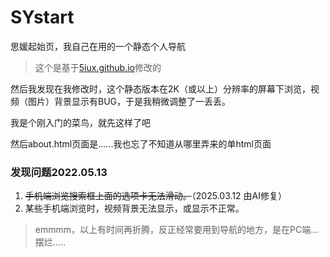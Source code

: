 # SYstart

思媛起始页，我自己在用的一个静态个人导航

> 这个是基于[5iux.github.io](https://github.com/5iux/5iux.github.io)修改的

然后我发现在我修改时，这个静态版本在2K（或以上）分辨率的屏幕下浏览，视频（图片）背景显示有BUG，于是我稍微调整了一丢丢。

我是个刚入门的菜鸟，就先这样了吧

然后about.html页面是......我也忘了不知道从哪里弄来的单html页面

### 发现问题2022.05.13

1.  ~~手机端浏览搜索框上面的选项卡无法滑动。~~（2025.03.12 由AI修复）
1.  某些手机端浏览时，视频背景无法显示，或显示不正常。

> emmmm，以上有时间再折腾，反正经常要用到导航的地方，是在PC端...摆烂.....
